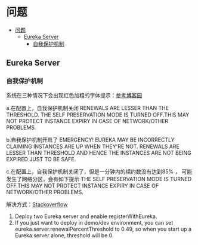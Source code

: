 # 问题

- [问题](#问题)
  - [Eureka Server](#eureka-server)
    - [自我保护机制](#自我保护机制)


## Eureka Server

### 自我保护机制

系统在三种情况下会出现红色加粗的字体提示：[参考博客园](https://www.cnblogs.com/linjiqin/p/10087462.html)

a.在配置上，自我保护机制关闭
RENEWALS ARE LESSER THAN THE THRESHOLD. THE SELF PRESERVATION MODE IS TURNED OFF.THIS MAY NOT PROTECT INSTANCE EXPIRY IN CASE OF NETWORK/OTHER PROBLEMS.

b.自我保护机制开启了
EMERGENCY! EUREKA MAY BE INCORRECTLY CLAIMING INSTANCES ARE UP WHEN THEY'RE NOT. RENEWALS ARE LESSER THAN THRESHOLD AND HENCE THE INSTANCES ARE
NOT BEING EXPIRED JUST TO BE SAFE.

c.在配置上，自我保护机制关闭了，但是一分钟内的续约数没有达到85% ， 可能发生了网络分区，会有如下提示
THE SELF PRESERVATION MODE IS TURNED OFF.THIS MAY NOT PROTECT INSTANCE EXPIRY IN CASE OF NETWORK/OTHER PROBLEMS.

解决方式：[Stackoverflow](https://stackoverflow.com/questions/33921557/understanding-spring-cloud-eureka-server-self-preservation-and-renew-threshold)

1. Deploy two Eureka server and enable registerWithEureka.
2. If you just want to deploy in demo/dev environment, you can set eureka.server.renewalPercentThreshold to 0.49, so when you start up a Eureka server alone, threshold will be 0.